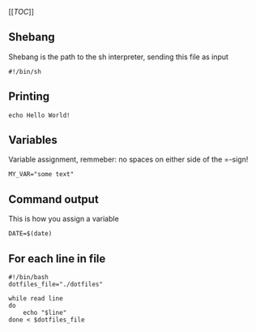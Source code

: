 [[_TOC_]]

## Shebang
Shebang is the path to the sh interpreter, sending this file as input
```console
#!/bin/sh
```

## Printing
```console
echo Hello World!
```

## Variables
Variable assignment, remmeber: no spaces on either side of the =-sign!
```console
MY_VAR="some text"
```

## Command output
This is how you assign a variable
```console
DATE=$(date)
```
## For each line in file

```console
#!/bin/bash
dotfiles_file="./dotfiles"
 
while read line
do
    echo "$line"
done < $dotfiles_file
```
